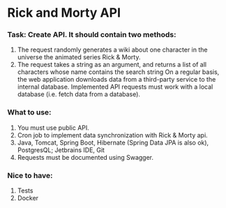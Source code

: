 # Rick and Morty API
### Task: Create API. It should contain two methods:
1. The request randomly generates a wiki about one character in the universe the animated series Rick & Morty.
1. The request takes a string as an argument, and returns a list of all characters whose name contains the search string On a regular basis, the web application downloads data from a third-party service to the internal database. Implemented API requests must work with a local database (i.e. fetch data from a database).

### What to use:
1. You must use public API.
1. Cron job to implement data synchronization with Rick & Morty api.
1. Java, Tomcat, Spring Boot, Hibernate (Spring Data JPA is also ok), PostgresQL; Jetbrains IDE, Git
1. Requests must be documented using Swagger.

### Nice to have:
1. Tests
1. Docker
